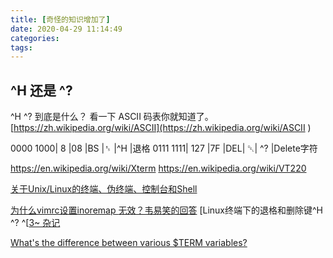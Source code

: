 ```yaml
---
title: [奇怪的知识增加了]
date: 2020-04-29 11:14:49
categories:
tags:
---
```


## ^H 还是 ^?
^H  ^? 到底是什么？
看一下 ASCII 码表你就知道了。[https://zh.wikipedia.org/wiki/ASCII](https://zh.wikipedia.org/wiki/ASCII )

0000 1000|	8	|08	|BS	|␈	|^H	|退格
0111 1111|	127	|7F	|DEL|	␡|	^?	|Delete字符



















https://en.wikipedia.org/wiki/Xterm
https://en.wikipedia.org/wiki/VT220

[关于Unix/Linux的终端、伪终端、控制台和Shell](https://www.linuxidc.com/Linux/2017-10/147315.htm)


[为什么vimrc设置inoremap <c-h> <left>无效？韦易笑的回答](https://www.zhihu.com/question/23550774/answer/132576876)
[Linux终端下的退格和删除键^H ^? ^[[3~ 杂记](https://www.jianshu.com/p/695f934e9061)



[What's the difference between various $TERM variables?](https://unix.stackexchange.com/questions/43945/whats-the-difference-between-various-term-variables)
